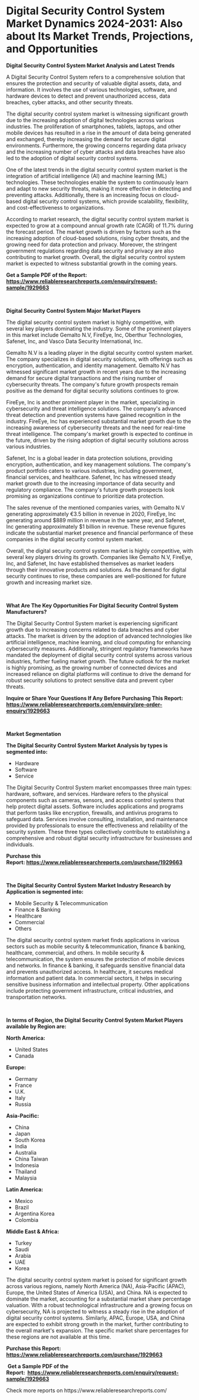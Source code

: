 <p><h1>Digital Security Control System Market Dynamics 2024-2031: Also about Its Market Trends, Projections, and Opportunities</h1></p><p><strong>Digital Security Control System Market Analysis and Latest Trends</strong></p>
<p><p>A Digital Security Control System refers to a comprehensive solution that ensures the protection and security of valuable digital assets, data, and information. It involves the use of various technologies, software, and hardware devices to detect and prevent unauthorized access, data breaches, cyber attacks, and other security threats.</p><p>The digital security control system market is witnessing significant growth due to the increasing adoption of digital technologies across various industries. The proliferation of smartphones, tablets, laptops, and other mobile devices has resulted in a rise in the amount of data being generated and exchanged, thereby increasing the demand for secure digital environments. Furthermore, the growing concerns regarding data privacy and the increasing number of cyber attacks and data breaches have also led to the adoption of digital security control systems.</p><p>One of the latest trends in the digital security control system market is the integration of artificial intelligence (AI) and machine learning (ML) technologies. These technologies enable the system to continuously learn and adapt to new security threats, making it more effective in detecting and preventing attacks. Additionally, there is an increasing focus on cloud-based digital security control systems, which provide scalability, flexibility, and cost-effectiveness to organizations.</p><p>According to market research, the digital security control system market is expected to grow at a compound annual growth rate (CAGR) of 11.7% during the forecast period. The market growth is driven by factors such as the increasing adoption of cloud-based solutions, rising cyber threats, and the growing need for data protection and privacy. Moreover, the stringent government regulations regarding data security and privacy are also contributing to market growth. Overall, the digital security control system market is expected to witness substantial growth in the coming years.</p></p>
<p><strong>Get a Sample PDF of the Report:&nbsp; <a href="https://www.reliableresearchreports.com/enquiry/request-sample/1929663">https://www.reliableresearchreports.com/enquiry/request-sample/1929663</a></strong></p>
<p>&nbsp;</p>
<p><strong>Digital Security Control System Major Market Players</strong></p>
<p><p>The digital security control system market is highly competitive, with several key players dominating the industry. Some of the prominent players in this market include Gemalto N.V, FireEye, Inc, Oberthur Technologies, Safenet, Inc, and Vasco Data Security International, Inc.</p><p>Gemalto N.V is a leading player in the digital security control system market. The company specializes in digital security solutions, with offerings such as encryption, authentication, and identity management. Gemalto N.V has witnessed significant market growth in recent years due to the increasing demand for secure digital transactions and the rising number of cybersecurity threats. The company's future growth prospects remain positive as the demand for digital security solutions continues to grow.</p><p>FireEye, Inc is another prominent player in the market, specializing in cybersecurity and threat intelligence solutions. The company's advanced threat detection and prevention systems have gained recognition in the industry. FireEye, Inc has experienced substantial market growth due to the increasing awareness of cybersecurity threats and the need for real-time threat intelligence. The company's market growth is expected to continue in the future, driven by the rising adoption of digital security solutions across various industries.</p><p>Safenet, Inc is a global leader in data protection solutions, providing encryption, authentication, and key management solutions. The company's product portfolio caters to various industries, including government, financial services, and healthcare. Safenet, Inc has witnessed steady market growth due to the increasing importance of data security and regulatory compliance. The company's future growth prospects look promising as organizations continue to prioritize data protection.</p><p>The sales revenue of the mentioned companies varies, with Gemalto N.V generating approximately €3.5 billion in revenue in 2020, FireEye, Inc generating around $889 million in revenue in the same year, and Safenet, Inc generating approximately $1 billion in revenue. These revenue figures indicate the substantial market presence and financial performance of these companies in the digital security control system market.</p><p>Overall, the digital security control system market is highly competitive, with several key players driving its growth. Companies like Gemalto N.V, FireEye, Inc, and Safenet, Inc have established themselves as market leaders through their innovative products and solutions. As the demand for digital security continues to rise, these companies are well-positioned for future growth and increasing market size.</p></p>
<p>&nbsp;</p>
<p><strong>What Are The Key Opportunities For Digital Security Control System Manufacturers?</strong></p>
<p><p>The Digital Security Control System market is experiencing significant growth due to increasing concerns related to data breaches and cyber attacks. The market is driven by the adoption of advanced technologies like artificial intelligence, machine learning, and cloud computing for enhancing cybersecurity measures. Additionally, stringent regulatory frameworks have mandated the deployment of digital security control systems across various industries, further fueling market growth. The future outlook for the market is highly promising, as the growing number of connected devices and increased reliance on digital platforms will continue to drive the demand for robust security solutions to protect sensitive data and prevent cyber threats.</p></p>
<p><strong>Inquire or Share Your Questions If Any Before Purchasing This Report: <a href="https://www.reliableresearchreports.com/enquiry/pre-order-enquiry/1929663">https://www.reliableresearchreports.com/enquiry/pre-order-enquiry/1929663</a></strong></p>
<p>&nbsp;</p>
<p><strong>Market Segmentation</strong></p>
<p><strong>The Digital Security Control System Market Analysis by types is segmented into:</strong></p>
<p><ul><li>Hardware</li><li>Software</li><li>Service</li></ul></p>
<p><p>The Digital Security Control System market encompasses three main types: hardware, software, and services. Hardware refers to the physical components such as cameras, sensors, and access control systems that help protect digital assets. Software includes applications and programs that perform tasks like encryption, firewalls, and antivirus programs to safeguard data. Services involve consulting, installation, and maintenance provided by professionals to ensure the effectiveness and reliability of the security system. These three types collectively contribute to establishing a comprehensive and robust digital security infrastructure for businesses and individuals.</p></p>
<p><strong>Purchase this Report:&nbsp;<a href="https://www.reliableresearchreports.com/purchase/1929663">https://www.reliableresearchreports.com/purchase/1929663</a></strong></p>
<p>&nbsp;</p>
<p><strong>The Digital Security Control System Market Industry Research by Application is segmented into:</strong></p>
<p><ul><li>Mobile Security & Telecommunication</li><li>Finance & Banking</li><li>Healthcare</li><li>Commercial</li><li>Others</li></ul></p>
<p><p>The digital security control system market finds applications in various sectors such as mobile security & telecommunication, finance & banking, healthcare, commercial, and others. In mobile security & telecommunication, the system ensures the protection of mobile devices and networks. In finance & banking, it safeguards sensitive financial data and prevents unauthorized access. In healthcare, it secures medical information and patient data. In commercial sectors, it helps in securing sensitive business information and intellectual property. Other applications include protecting government infrastructure, critical industries, and transportation networks.</p></p>
<p>&nbsp;</p>
<p><strong>In terms of Region, the Digital Security Control System Market Players available by Region are:</strong></p>
<p>
    <p> <strong> North America: </strong>
        <ul>
            <li>United States</li>
            <li>Canada</li>
        </ul>
        </p> 
    <p> <strong> Europe: </strong>
        <ul>
            <li>Germany</li>
            <li>France</li>
            <li>U.K.</li>
            <li>Italy</li>
            <li>Russia</li>
        </ul>
        </p> 
    <p> <strong> Asia-Pacific: </strong>
        <ul>
            <li>China</li>
            <li>Japan</li>
            <li>South Korea</li>
            <li>India</li>
            <li>Australia</li>
            <li>China Taiwan</li>
            <li>Indonesia</li>
            <li>Thailand</li>
            <li>Malaysia</li>
        </ul>
        </p> 
    <p> <strong> Latin America: </strong>
        <ul>
            <li>Mexico</li>
            <li>Brazil</li>
            <li>Argentina Korea</li>
            <li>Colombia</li>
        </ul>
        </p> 
    <p> <strong> Middle East & Africa: </strong>
        <ul>
            <li>Turkey</li>
            <li>Saudi</li>
            <li>Arabia</li>
            <li>UAE</li>
            <li>Korea</li>
        </ul>
    </p>
    </p>
<p><p>The digital security control system market is poised for significant growth across various regions, namely North America (NA), Asia-Pacific (APAC), Europe, the United States of America (USA), and China. NA is expected to dominate the market, accounting for a substantial market share percentage valuation. With a robust technological infrastructure and a growing focus on cybersecurity, NA is projected to witness a steady rise in the adoption of digital security control systems. Similarly, APAC, Europe, USA, and China are expected to exhibit strong growth in the market, further contributing to the overall market's expansion. The specific market share percentages for these regions are not available at this time.</p></p>
<p><strong>Purchase this Report: <a href="https://www.reliableresearchreports.com/purchase/1929663">https://www.reliableresearchreports.com/purchase/1929663</a></strong></p>
<p>&nbsp;<strong>Get a Sample PDF of the Report:&nbsp;&nbsp;<a href="https://www.reliableresearchreports.com/enquiry/request-sample/1929663">https://www.reliableresearchreports.com/enquiry/request-sample/1929663</a></strong></p>
<p><strong></strong></p>
<p>Check more reports on https://www.reliableresearchreports.com/</p>